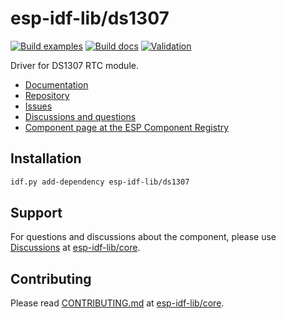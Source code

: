 # esp-idf-lib/ds1307

[![Build examples](https://github.com/esp-idf-lib/ds1307/actions/workflows//build.yml/badge.svg)](https://github.com/esp-idf-lib/ds1307/actions/workflows//build.yml)
[![Build docs](https://github.com/esp-idf-lib/ds1307/actions/workflows//build-docs.yml/badge.svg)](https://github.com/esp-idf-lib/ds1307/actions/workflows//build-docs.yml)
[![Validation](https://github.com/esp-idf-lib/ds1307/actions/workflows//validate-component.yml/badge.svg)](https://github.com/esp-idf-lib/ds1307/actions/workflows//validate-component.yml)

Driver for DS1307 RTC module.

* [Documentation](https://esp-idf-lib.github.io/ds1307/)
* [Repository](https://github.com/esp-idf-lib/ds1307)
* [Issues](https://github.com/esp-idf-lib/ds1307/issues)
* [Discussions and questions](https://github.com/esp-idf-lib/core/discussions)
* [Component page at the ESP Component Registry](https://components.espressif.com/components/esp-idf-lib/ds1307)

## Installation

```sh
idf.py add-dependency esp-idf-lib/ds1307
```

## Support

For questions and discussions about the component, please use
[Discussions](https://github.com/esp-idf-lib/core/discussions)
at [esp-idf-lib/core](https://github.com/esp-idf-lib/core).

## Contributing

Please read [CONTRIBUTING.md](https://github.com/esp-idf-lib/core/blob/main/CONTRIBUTING.md)
at [esp-idf-lib/core](https://github.com/esp-idf-lib/core).

